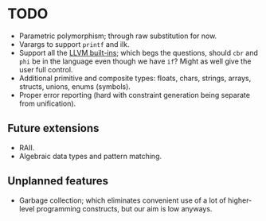 # TODO
* Parametric polymorphism; through raw substitution for now.
* Varargs to support `printf` and ilk.
* Support all the [LLVM built-ins](http://llvm.org/docs/LangRef.html); which
    begs the questions, should `cbr` and `phi` be in the language even though
    we have `if`? Might as well give the user full control.
* Additional primitive and composite types: floats, chars, strings, arrays,
    structs, unions, enums (symbols).
* Proper error reporting (hard with constraint generation being separate from
    unification).

## Future extensions
* RAII.
* Algebraic data types and pattern matching.

## Unplanned features
* Garbage collection; which eliminates convenient use of a lot of higher-level
    programming constructs, but our aim is low anyways.
